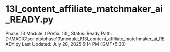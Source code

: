 # 13I_content_affiliate_matchmaker_ai_READY.py

Phase: 13
Module: I
Prefix: 13I_
Status: Ready
Path: D:\MAGIC\scripts\phase13\module_I\13I_content_affiliate_matchmaker_ai_READY.py
Last Updated: July 28, 2025 5:14 PM (GMT+5:30)